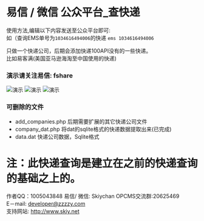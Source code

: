 易信 / 微信 公众平台_查快递
======

使用方法,编辑以下内容发送至公众平台即可:   
如（查询EMS单号为```1034616494006```的快递
```ems 1034616494006``` 

只做一个快递公司，后期会添加快递100API没有的一些快递。   
比如易客满(美国亚马逊海淘至中国使用的快递) 

### 演示请关注易信: fshare ###   
![演示](screenshot/sc1.png) ![演示](screenshot/sc2.png) ![演示](screenshot/sc3.png)   


### 可删除的文件 ###
- add_companies.php   后期需要扩展的其它快递公司文件
- company_dat.php     将dat的sqlite格式的快递数据提取出来(已完成)
- data.dat            快递公司数据，Sqlite格式

注：此快递查询是建立在之前的快递查询的基础之上的。
=============
作者QQ：1005043848
易信/ 微信: Skiychan
OPCMS交流群:20625469   
E－mail:  developer@zzzzy.com   
支持网站: <http://www.skiy.net> 
